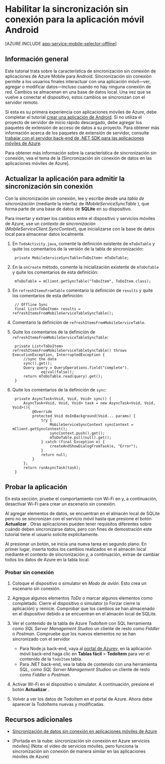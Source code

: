 <properties
    pageTitle="Habilitar la sincronización sin conexión para la aplicación móvil de Azure (Android)"
    description="Aprenda a usar aplicaciones de aplicación de servicio móvil a la memoria caché y sincronización de datos sin conexión en la aplicación de Android"
    documentationCenter="android"
    authors="ysxu"
    manager="erikre"
    services="app-service\mobile"/>

<tags
    ms.service="app-service-mobile"
    ms.workload="mobile"
    ms.tgt_pltfrm="mobile-android"
    ms.devlang="java"
    ms.topic="article"
    ms.date="10/01/2016"
    ms.author="yuaxu"/>

# <a name="enable-offline-sync-for-your-android-mobile-app"></a>Habilitar la sincronización sin conexión para la aplicación móvil Android

[AZURE.INCLUDE [app-service-mobile-selector-offline](../../includes/app-service-mobile-selector-offline.md)]

## <a name="overview"></a>Información general

Este tutorial trata sobre la característica de sincronización sin conexión de aplicaciones de Azure Mobile para Android. Sincronización sin conexión permite a los usuarios finales interactuar con una aplicación móvil&mdash;ver, agregar o modificar datos&mdash;incluso cuando no hay ninguna conexión de red. Cambios se almacenan en una base de datos local. Una vez que se vuelve a conectar el dispositivo, estos cambios se sincronizan con el servidor remoto.

Si esta es su primera experiencia con aplicaciones móviles de Azure, debe completar el tutorial [crear una aplicación de Android]. Si no utiliza el proyecto de servidor de inicio rápido descargado, debe agregar los paquetes de extensión de acceso de datos a su proyecto. Para obtener más información acerca de los paquetes de extensión de servidor, consulte [trabajar con el servidor back-end de .NET SDK para las aplicaciones móviles de Azure](app-service-mobile-dotnet-backend-how-to-use-server-sdk.md).

Para obtener más información sobre la característica de sincronización sin conexión, vea el tema de la [Sincronización sin conexión de datos en las aplicaciones móviles de Azure].

## <a name="update-the-app-to-support-offline-sync"></a>Actualizar la aplicación para admitir la sincronización sin conexión

Con la sincronización sin conexión, lee y escribe desde una *tabla de sincronización* (mediante la interfaz de *IMobileServiceSyncTable* ), que forma parte de una base de datos de **SQLite** en su dispositivo.

Para insertar y extraer los cambios entre el dispositivo y servicios móviles de Azure, use un *contexto de sincronización* (*MobileServiceClient.SyncContext*), que inicializarse con la base de datos local para almacenar datos localmente.

1. En `TodoActivity.java`, comente la definición existente de `mToDoTable` y quite los comentarios de la versión de la tabla de sincronización:

        private MobileServiceSyncTable<ToDoItem> mToDoTable;

2. En la `onCreate` método, comente la inicialización existente de `mToDoTable` y quite los comentarios de esta definición:

        mToDoTable = mClient.getSyncTable("ToDoItem", ToDoItem.class);

3. En `refreshItemsFromTable` comentario la definición de `results` y quite los comentarios de esta definición:

        // Offline Sync
        final List<ToDoItem> results = refreshItemsFromMobileServiceTableSyncTable();

4. Comentario la definición de `refreshItemsFromMobileServiceTable`.

5. Quite los comentarios de la definición de `refreshItemsFromMobileServiceTableSyncTable`:

        private List<ToDoItem> refreshItemsFromMobileServiceTableSyncTable() throws ExecutionException, InterruptedException {
            //sync the data
            sync().get();
            Query query = QueryOperations.field("complete").
                    eq(val(false));
            return mToDoTable.read(query).get();
        }

6. Quite los comentarios de la definición de `sync`:

        private AsyncTask<Void, Void, Void> sync() {
            AsyncTask<Void, Void, Void> task = new AsyncTask<Void, Void, Void>(){
                @Override
                protected Void doInBackground(Void... params) {
                    try {
                        MobileServiceSyncContext syncContext = mClient.getSyncContext();
                        syncContext.push().get();
                        mToDoTable.pull(null).get();
                    } catch (final Exception e) {
                        createAndShowDialogFromTask(e, "Error");
                    }
                    return null;
                }
            };
            return runAsyncTask(task);
        }

## <a name="test-the-app"></a>Probar la aplicación

En esta sección, pruebe el comportamiento con Wi-Fi en y, a continuación, desactivar Wi-Fi para crear un escenario sin conexión.

Al agregar elementos de datos, se encuentran en el almacén local de SQLite pero no se sincronizan con el servicio móvil hasta que presione el botón **Actualizar** . Otras aplicaciones pueden tener requisitos diferentes sobre cuándo deben sincronizarse datos, pero con fines de demostración este tutorial tiene el usuario solicite explícitamente.

Al presionar un botón, se inicia una nueva tarea en segundo plano. En primer lugar, inserta todos los cambios realizados en el almacén local mediante el contexto de sincronización y, a continuación, extrae de cambiar todos los datos de Azure en la tabla local.

### <a name="offline-testing"></a>Probar sin conexión

1. Coloque el dispositivo o simulator en *Modo de avión*. Esto crea un escenario sin conexión.

2. Agregue algunos elementos *ToDo* o marcar algunos elementos como completado. Cierre el dispositivo o simulator (o Forzar cierre la aplicación) y reinicie. Comprobar que los cambios se han almacenado en el dispositivo debido a se encuentran en el almacén local de SQLite.

3. Ver el contenido de la tabla de Azure *TodoItem* con SQL herramienta como *SQL Server Management Studio*o un cliente de resto como *Fiddler* o *Postman*. Compruebe que los nuevos elementos _no_ se han sincronizado con el servidor

    + Para Node.js back-end, vaya al [portal de Azure](https://portal.azure.com/)y, en la aplicación móvil back-end haga clic en **Tablas fácil** > **TodoItem** para ver el contenido de la `TodoItem` tabla.
    + Para .NET back-end, vea la tabla de contenido con una herramienta SQL, como *SQL Server Management Studio*o un cliente de resto como *Fiddler* o *Postman*.

4. Activar Wi-Fi en el dispositivo o simulator. A continuación, presione el botón **Actualizar** .

5. Volver a ver los datos de TodoItem en el portal de Azure. Ahora debe aparecer la TodoItems nuevas y modificadas.

## <a name="additional-resources"></a>Recursos adicionales

* [Sincronización de datos sin conexión en aplicaciones móviles de Azure]

* [Portada en la nube: sincronización sin conexión en Azure servicios móviles] \(Nota: el vídeo de servicios móviles, pero funciona la sincronización sin conexión de manera similar en las aplicaciones móviles de Azure\)


<!-- URLs. -->

[Sincronización de datos sin conexión en aplicaciones móviles de Azure]: app-service-mobile-offline-data-sync.md

[Crear una aplicación de Android]: app-service-mobile-android-get-started.md

[Portada de la nube: Sincronización sin conexión en Azure servicios móviles]: http://channel9.msdn.com/Shows/Cloud+Cover/Episode-155-Offline-Storage-with-Donna-Malayeri
[Azure Friday: Offline-enabled apps in Azure Mobile Services]: http://azure.microsoft.com/documentation/videos/azure-mobile-services-offline-enabled-apps-with-donna-malayeri/

